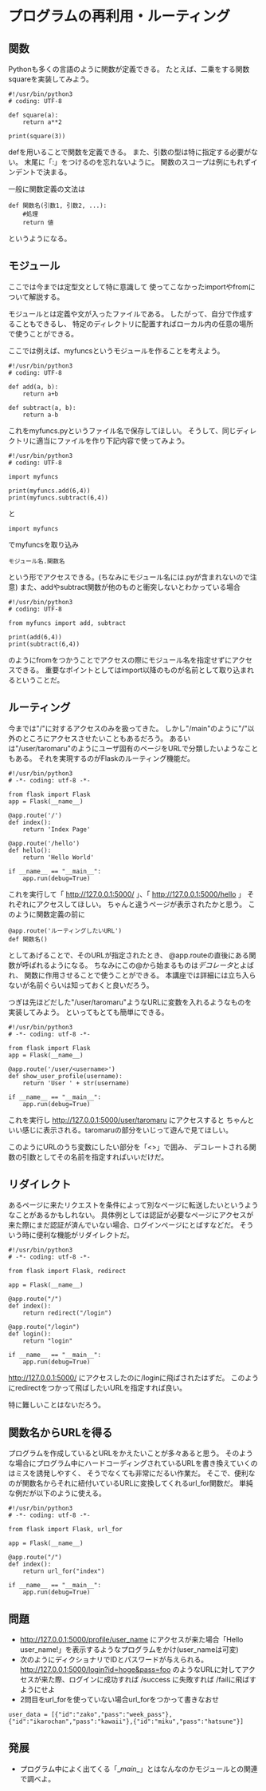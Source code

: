 # プログラムの再利用・ルーティング

## 関数

Pythonも多くの言語のように関数が定義できる。
たとえば、二乗をする関数squareを実装してみよう。

```
#!/usr/bin/python3
# coding: UTF-8

def square(a):
    return a**2

print(square(3))
```

defを用いることで関数を定義できる。
また、引数の型は特に指定する必要がない。
末尾に「:」をつけるのを忘れないように。
関数のスコープは例にもれずインデントで決まる。

一般に関数定義の文法は

```
def 関数名(引数1, 引数2, ...):
    #処理
    return 値
```

というようになる。

## モジュール

ここでは今までは定型文として特に意識して
使ってこなかったimportやfromについて解説する。

モジュールとは定義や文が入ったファイルである。
したがって、自分で作成することもできるし、
特定のディレクトリに配置すればローカル内の任意の場所で使うことができる。

ここでは例えば、myfuncsというモジュールを作ることを考えよう。

```
#!/usr/bin/python3
# coding: UTF-8

def add(a, b):
    return a+b

def subtract(a, b):
    return a-b
```

これをmyfuncs.pyというファイル名で保存してほしい。
そうして、同じディレクトリに適当にファイルを作り下記内容で使ってみよう。

```
#!/usr/bin/python3
# coding: UTF-8

import myfuncs

print(myfuncs.add(6,4))
print(myfuncs.subtract(6,4))

```

と


```
import myfuncs
```

でmyfuncsを取り込み


```
モジュール名.関数名
```

という形でアクセスできる。(ちなみにモジュール名には.pyが含まれないので注意)
また、addやsubtract関数が他のものと衝突しないとわかっている場合

```
#!/usr/bin/python3
# coding: UTF-8

from myfuncs import add, subtract

print(add(6,4))
print(subtract(6,4))

```

のようにfromをつかうことでアクセスの際にモジュール名を指定せずにアクセスできる。
重要なポイントとしてはimport以降のものが名前として取り込まれるということだ。


## ルーティング

今までは"/"に対するアクセスのみを扱ってきた。
しかし"/main"のように"/"以外のところにアクセスさせたいこともあるだろう。
あるいは"/user/taromaru"のようにユーザ固有のページをURLで分類したいようなこともある。
それを実現するのがFlaskのルーティング機能だ。

```
#!/usr/bin/python3
# -*- coding: utf-8 -*-

from flask import Flask
app = Flask(__name__)

@app.route('/')
def index():
    return 'Index Page'

@app.route('/hello')
def hello():
    return 'Hello World'

if __name__ == "__main__":
    app.run(debug=True)
```

これを実行して「 http://127.0.0.1:5000/ 」、「 http://127.0.0.1:5000/hello 」
それぞれにアクセスしてほしい。
ちゃんと違うページが表示されたかと思う。
このように関数定義の前に

```
@app.route('ルーティングしたいURL')
def 関数名()
```

としてあげることで、そのURLが指定されたとき、
@app.routeの直後にある関数が呼ばれるようになる。
ちなみにこの@から始まるものは*デコレータ*とよばれ、
関数に作用させることで使うことができる。
本講座では詳細には立ち入らないが名前ぐらいは知っておくと良いだろう。

つぎは先ほどだした"/user/taromaru"ようなURLに変数を入れるようなものを
実装してみよう。
といってもとても簡単にできる。

```
#!/usr/bin/python3
# -*- coding: utf-8 -*-

from flask import Flask
app = Flask(__name__)

@app.route('/user/<username>')
def show_user_profile(username):
    return 'User ' + str(username)

if __name__ == "__main__":
    app.run(debug=True)
```

これを実行し http://127.0.0.1:5000/user/taromaru にアクセスすると
ちゃんといい感じに表示される。taromaruの部分をいじって遊んで見てほしい。

このようにURLのうち変数にしたい部分を「<>」で囲み、
デコレートされる関数の引数としてその名前を指定すればいいだけだ。

## リダイレクト

あるページに来たリクエストを条件によって別なページに転送したいというようなことがあるかもしれない。
具体例としては認証が必要なページにアクセスが来た際にまだ認証が済んでいない場合、ログインページにとばすなどだ。
そういう時に便利な機能がリダイレクトだ。

```
#!/usr/bin/python3
# -*- coding: utf-8 -*-

from flask import Flask, redirect

app = Flask(__name__)

@app.route("/")
def index():
    return redirect("/login")

@app.route("/login")
def login():
    return "login"

if __name__ == "__main__":
    app.run(debug=True)
```

http://127.0.0.1:5000/ にアクセスしたのに/loginに飛ばされたはずだ。
このようにredirectをつかって飛ばしたいURLを指定すれば良い。

特に難しいことはないだろう。

## 関数名からURLを得る
プログラムを作成しているとURLをかえたいことが多々あると思う。
そのような場合にプログラム中にハードコーディングされているURLを書き換えていくのはミスを誘発しやすく、
そうでなくても非常にだるい作業だ。
そこで、便利なのが関数名からそれに紐付いているURLに変換してくれるurl_for関数だ。
単純な例だが以下のように使える。

```
#!/usr/bin/python3
# -*- coding: utf-8 -*-

from flask import Flask, url_for

app = Flask(__name__)

@app.route("/")
def index():
    return url_for("index")

if __name__ == "__main__":
    app.run(debug=True)
```

## 問題

* http://127.0.0.1:5000/profile/user_name にアクセスが来た場合「Hello user_name!」を表示するようなプログラムをかけ(user_nameは可変)
* 次のようにディクショナリでIDとパスワードが与えられる。
http://127.0.0.1:5000/login?id=hoge&pass=foo のようなURLに対してアクセスが来た際、ログインに成功すれば /success に失敗すれば /failに飛ばすようにせよ
* 2問目をurl_forを使っていない場合url_forをつかって書きなおせ

```
user_data = [{"id":"zako","pass":"week_pass"},{"id":"ikarochan","pass":"kawaii"},{"id":"miku","pass":"hatsune"}]
```

## 発展

* プログラム中によく出てくる「\__main__」とはなんなのかモジュールとの関連で調べよ。
